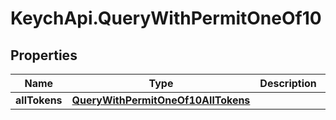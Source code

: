 # KeychApi.QueryWithPermitOneOf10

## Properties

Name | Type | Description | Notes
------------ | ------------- | ------------- | -------------
**allTokens** | [**QueryWithPermitOneOf10AllTokens**](QueryWithPermitOneOf10AllTokens.md) |  | 


